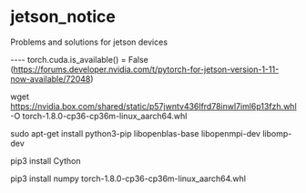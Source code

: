 # jetson_notice
Problems and solutions for jetson devices


---- torch.cuda.is_available() = False (https://forums.developer.nvidia.com/t/pytorch-for-jetson-version-1-11-now-available/72048)

wget https://nvidia.box.com/shared/static/p57jwntv436lfrd78inwl7iml6p13fzh.whl -O torch-1.8.0-cp36-cp36m-linux_aarch64.whl

sudo apt-get install python3-pip libopenblas-base libopenmpi-dev libomp-dev

pip3 install Cython

pip3 install numpy torch-1.8.0-cp36-cp36m-linux_aarch64.whl
